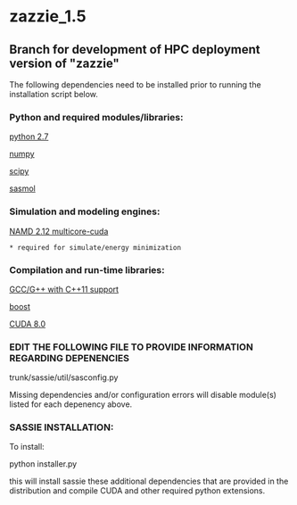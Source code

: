 # zazzie_1.5

## Branch for development of HPC deployment version of "zazzie" 

The following dependencies need to be installed prior to running the
installation script below.

### Python and required modules/libraries:

[python 2.7](https://www.python.org/downloads/release/python-2712/)

[numpy](https://www.scipy.org/scipylib/download.html)

[scipy](https://www.scipy.org/scipylib/download.html)

[sasmol](https://github.com/madscatt/sasmol)

### Simulation and modeling engines:

[NAMD 2.12 multicore-cuda](http://www.ks.uiuc.edu/Development/Download/download.cgi?PackageName=NAMD)
   
    * required for simulate/energy minimization

### Compilation and run-time libraries:

[GCC/G++ with C++11 support](https://gcc.gnu.org/viewcvs/gcc/branches/)

[boost](http://www.boost.org) 

[CUDA 8.0](https://developer.nvidia.com/cuda-downloads) 

### EDIT THE FOLLOWING FILE TO PROVIDE INFORMATION REGARDING DEPENENCIES

trunk/sassie/util/sasconfig.py

Missing dependencies and/or configuration errors will disable module(s) listed
for each depenency above.

### SASSIE INSTALLATION:

To install:

python installer.py

this will install sassie these additional dependencies that are provided in the distribution and compile CUDA and other required python extensions.

